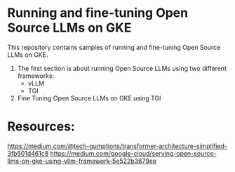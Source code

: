 # Running and fine-tuning Open Source LLMs on GKE 

This repository contains samples of running and fine-tuning Open Source LLMs on GKE.

1. The first section is about running Open Source LLMs using two different frameworks:
    - vLLM
    - TGI
2. Fine Tuning Open Source LLMs on GKE using TGI




# Resources:
https://medium.com/@tech-gumptions/transformer-architecture-simplified-3fb501d461c8
https://medium.com/google-cloud/serving-open-source-llms-on-gke-using-vllm-framework-5e522b3679ee
